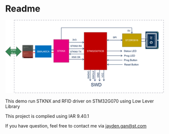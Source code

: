 # Readme

![image-20240628185032085](https://raw.githubusercontent.com/dwgan/PicGo/main/img/image-20240628185032085.png)

This demo run STKNX and RFID driver on STM32G070 using Low Lever Library

This project is complied using IAR 9.40.1

If you have question, feel free to contact me via jayden.gan@st.com
